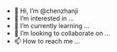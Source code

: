 - 👋 Hi, I’m @chenzhanji
- 👀 I’m interested in ...
- 🌱 I’m currently learning ...
- 💞️ I’m looking to collaborate on ...
- 📫 How to reach me ...

<!---
chenzhanji/chenzhanji is a ✨ special ✨ repository because its `README.md` (this file) appears on your GitHub profile.
You can click the Preview link to take a look at your changes.
--->
